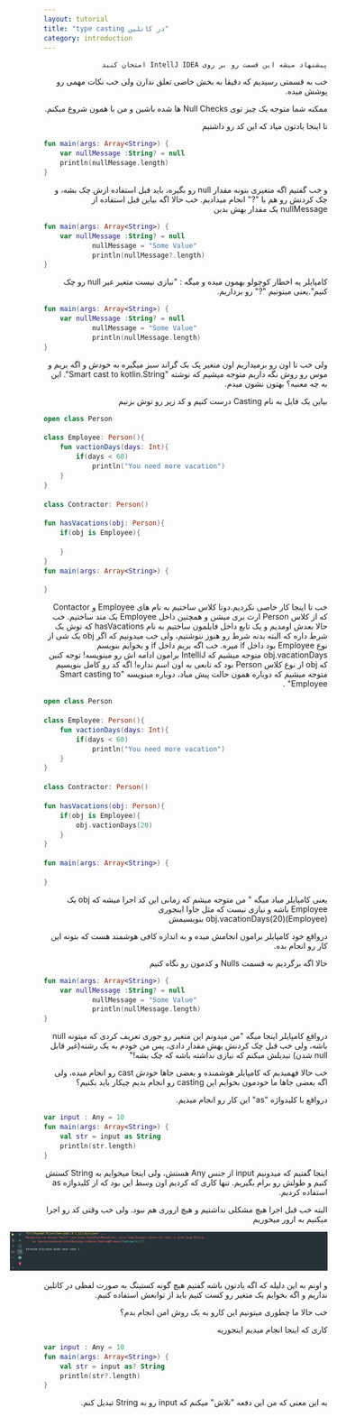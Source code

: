 ```yaml
---
layout: tutorial
title: "type casting در کاتلین"
category: introduction
---
```



<div dir="rtl" markdown="1">



    پیشنهاد میشه این قسمت رو بر روی IntellJ IDEA امتحان کنید
    
خب به قسمتی رسیدیم که دقیقا به بخش خاصی تعلق ندارن ولی خب نکات مهمی رو پوشش میده.

ممکنه شما متوجه یک چیز توی Null Checks ها شده باشین و من با همون شروع میکنم. 

تا اینجا یادتون میاد که این کد رو داشتیم

</div>

```kotlin
fun main(args: Array<String>) {
    var nullMessage :String? = null
    println(nullMessage.length)
}
```

<div dir="rtl" markdown="1">

و خب گفتیم اگه متغیری بتونه مقدار null رو بگیره، باید قبل استفاده ازش چک بشه، و چک کردنش رو هم با "?" انجام میدادیم. خب حالا اگه بیاین قبل استفاده از nullMessage یک مقدار بهش بدین

</div>

```kotlin
fun main(args: Array<String>) {
    var nullMessage :String? = null
            nullMessage = "Some Value"
            println(nullMessage?.length)
}
```

<div dir="rtl" markdown="1">

کامپایلر یه اخطار کوچولو بهمون میده و میگه : "نیازی نیست متغیر غیر null رو چک کنیم".یعنی میتونیم "?" رو برداریم.

</div>

```kotlin
fun main(args: Array<String>) {
    var nullMessage :String? = null
            nullMessage = "Some Value"
            println(nullMessage.length)
}
```

<div dir="rtl" markdown="1">

ولی خب تا اون رو برمیداریم اون متغیر یک بک گراند سبز میگیره به خودش و اگه بریم و موس رو روش نگه داریم متوجه میشیم که نوشته "Smart cast to kotlin.String". این به چه معنیه؟ بهتون نشون میدم.

 بیاین یک فایل به نام Casting درست کنیم و کد زیر رو توش بزنیم
 
</div>

```kotlin
open class Person

class Employee: Person(){
    fun vactionDays(days: Int){
        if(days < 60)
            println("You need more vacation")
    }
}

class Contractor: Person()

fun hasVacations(obj: Person){
    if(obj is Employee){
        
    }
}
fun main(args: Array<String>) {

}
```

<div dir="rtl" markdown="1">

خب تا اینجا کار خاصی نکردیم.دوتا کلاس ساختیم به نام های Employee و Contactor که از کلاس Person ارث بری میشن و همچنین داخل Employee یک متد ساختیم. خب حالا بعدش اومدیم و یک تابع داخل فایلمون ساختیم به نام hasVacations که توش یک شرط داره که البته بدنه شرط رو هنوز ننوشتیم، ولی خب میدونیم که اگر obj یک شی از نوع Employee بود داخل if میره. خب اگه بریم داخل if و بخوایم بنویسم obj.vacationDays متوجه میشیم که IntelliJ برامون ادامه اش رو مینویسه! توجه کنین که obj از نوع کلاس Person بود که تابعی به اون اسم نداره! اگه کد رو کامل بنویسیم متوجه میشیم که دوباره همون حالت پیش میاد، دوباره مینویسه "Smart casting to Employee" .

</div>

```kotlin
open class Person

class Employee: Person(){
    fun vactionDays(days: Int){
        if(days < 60)
            println("You need more vacation")
    }
}

class Contractor: Person()

fun hasVacations(obj: Person){
    if(obj is Employee){
        obj.vactionDays(20)
    }
}

fun main(args: Array<String>) {

}
```

<div dir="rtl" markdown="1">

یعنی کامپایلر میاد میگه " من متوجه میشم که زمانی این کد اجرا میشه که obj یک Employee باشه و نیازی نیست که مثل جاوا اینجوری (Employee)obj.vacationDays(20) بنویسیمش

درواقع خود کامپایلر برامون انجامش میده و به اندازه کافی هوشمند هست که بتونه این کار رو انجام بده.

حالا اگه برگردیم به قسمت Nulls و کدمون رو نگاه کنیم 

</div>

```kotlin
fun main(args: Array<String>) {
    var nullMessage :String? = null
            nullMessage = "Some Value"
            println(nullMessage.length)
}
```

<div dir="rtl" markdown="1">

درواقع کامپایلر اینجا میگه "من میدونم این متغیر رو جوری تعریف کردی که میتونه null باشه، ولی خب قبل چک کردنش بهش مقدار دادی، پس من خودم به یک رشته(غیر قابل null شدن) تبدیلش میکنم که نیازی نداشته باشه که چک بشه!"

خب حالا فهمیدیم که کامپایلر هوشمنده و بعضی جاها خودش cast رو انجام میده، ولی اگه بعضی جاها ما خودمون بخوایم این casting رو انجام بدیم چیکار باید بکنیم؟ 

درواقع با کلیدواژه "as" این کار رو انجام میدیم.

</div>

```kotlin
var input : Any = 10
fun main(args: Array<String>) {
    val str = input as String
    println(str.length)
}
```

<div dir="rtl" markdown="1">

اینجا گفتیم که میدونیم input از جنس Any هستش، ولی اینجا میخوایم به String کستش کنیم و طولش رو برام بگیریم. تنها کاری که کردیم اون وسط این بود که از کلیدواژه as استفاده کردیم.

البته خب قبل اجرا هیچ مشکلی نداشتیم و هیچ اروری هم نبود. ولی خب وقتی کد رو اجرا میکنیم به ارور میخوریم

<p style="width: calc(100% + 60px);">
<img src="/assets/img/introduction/type-casting-in-kotlin/result-1.PNG" />
</p>

و اونم به این دلیله که اگه یادتون باشه گفتیم هیچ گونه کستینگ به صورت لفظی در کاتلین نداریم و اگه بخوایم یک متغیر رو کست کنیم باید از توابعش استفاده کنیم.

خب حالا ما چطوری میتونیم این کارو به یک روش امن انجام بدم؟ 

کاری که اینجا انجام میدیم اینجوریه

</div>

```kotlin
var input : Any = 10
fun main(args: Array<String>) {
    val str = input as? String
    println(str?.length)
}
```

<div dir="rtl" markdown="1">

به این معنی که من این دفعه "تلاش" میکنم که input رو به String تبدیل کنم.

</div>
